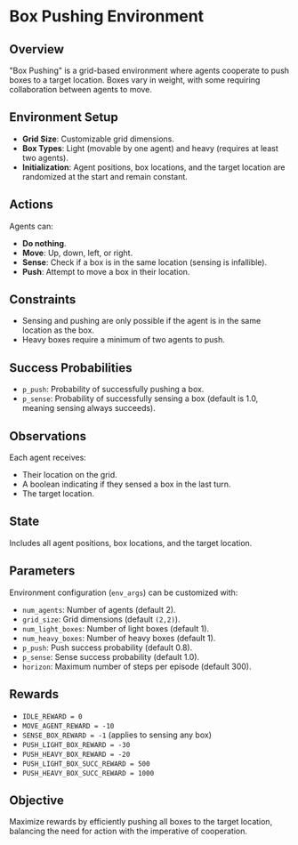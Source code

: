 # Box Pushing Environment

## Overview
"Box Pushing" is a grid-based environment where agents cooperate to push boxes to a target location. Boxes vary in weight, with some requiring collaboration between agents to move.

## Environment Setup
- **Grid Size**: Customizable grid dimensions.
- **Box Types**: Light (movable by one agent) and heavy (requires at least two agents).
- **Initialization**: Agent positions, box locations, and the target location are randomized at the start and remain constant.

## Actions
Agents can:
- **Do nothing**.
- **Move**: Up, down, left, or right.
- **Sense**: Check if a box is in the same location (sensing is infallible).
- **Push**: Attempt to move a box in their location.

## Constraints
- Sensing and pushing are only possible if the agent is in the same location as the box.
- Heavy boxes require a minimum of two agents to push.

## Success Probabilities
- `p_push`: Probability of successfully pushing a box.
- `p_sense`: Probability of successfully sensing a box (default is 1.0, meaning sensing always succeeds).

## Observations
Each agent receives:
- Their location on the grid.
- A boolean indicating if they sensed a box in the last turn.
- The target location.

## State
Includes all agent positions, box locations, and the target location.

## Parameters
Environment configuration (`env_args`) can be customized with:
- `num_agents`: Number of agents (default 2).
- `grid_size`: Grid dimensions (default `(2,2)`).
- `num_light_boxes`: Number of light boxes (default 1).
- `num_heavy_boxes`: Number of heavy boxes (default 1).
- `p_push`: Push success probability (default 0.8).
- `p_sense`: Sense success probability (default 1.0).
- `horizon`: Maximum number of steps per episode (default 300).

## Rewards
- `IDLE_REWARD = 0`
- `MOVE_AGENT_REWARD = -10`
- `SENSE_BOX_REWARD = -1` (applies to sensing any box)
- `PUSH_LIGHT_BOX_REWARD = -30`
- `PUSH_HEAVY_BOX_REWARD = -20`
- `PUSH_LIGHT_BOX_SUCC_REWARD = 500`
- `PUSH_HEAVY_BOX_SUCC_REWARD = 1000`

## Objective
Maximize rewards by efficiently pushing all boxes to the target location, balancing the need for action with the imperative of cooperation.
